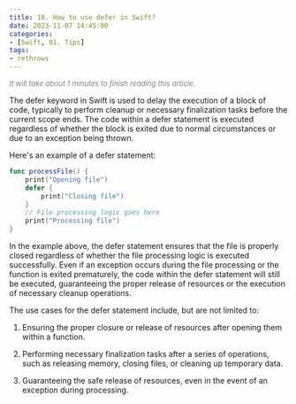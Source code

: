```yaml
---
title: 10. How to use defer in Swift?
date: 2023-11-07 14:45:00
categories: 
- [Swift, 01. Tips]
tags:
- rethrows
---
```


<font color=gray size=2>*It will take about 1 minutes to finish reading this article.*</font>

The defer keyword in Swift is used to delay the execution of a block of code, typically to perform cleanup or necessary finalization tasks before the current scope ends. The code within a defer statement is executed regardless of whether the block is exited due to normal circumstances or due to an exception being thrown.

Here's an example of a defer statement:

```Swift
func processFile() {
    print("Opening file")
    defer {
        print("Closing file")
    }
    // File processing logic goes here
    print("Processing file")
}

```
In the example above, the defer statement ensures that the file is properly closed regardless of whether the file processing logic is executed successfully. Even if an exception occurs during the file processing or the function is exited prematurely, the code within the defer statement will still be executed, guaranteeing the proper release of resources or the execution of necessary cleanup operations.

The use cases for the defer statement include, but are not limited to:

1. Ensuring the proper closure or release of resources after opening them within a function.

2. Performing necessary finalization tasks after a series of operations, such as releasing memory, closing files, or cleaning up temporary data.

3. Guaranteeing the safe release of resources, even in the event of an exception during processing.
